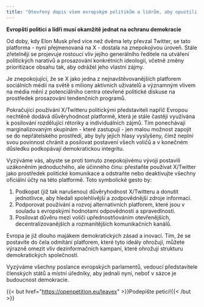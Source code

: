 ```yaml
---
title: "Otevřený dopis všem evropským politikům a lídrům, aby opustili X/Twitter"
---
```


**Evropští politici a lídři musí okamžitě jednat na ochranu demokracie**

Od doby, kdy Elon Musk před více než dvěma lety převzal Twitter, se tato platforma - nyní přejmenovaná na X - dostala na znepokojivou úroveň. Stále zřetelněji se projevuje rostoucí vliv jejího generálního ředitele na utváření politických narativů a prosazování konkrétních ideologií, včetně změny prioritizace obsahu tak, aby odrážel jeho vlastní zájmy.

Je znepokojující, že se X jako jedna z nejnavštěvovanějších platforem sociálních médií na světě s miliony aktivních uživatelů a významným vlivem na média mění z potenciálního centra otevřené politické diskuse na prostředek prosazování tendenčních programů.

Pokračující používání X/Twitteru politickými představiteli napříč Evropou nechtěně dodává důvěryhodnost platformě, která je stále častěji využívána k posilování rozdělující rétoriky a individuálních zájmů. Tím ponechávají marginalizovaným skupinám - které zastupují - jen malou možnost zapojit se do nepřátelského prostředí, aby byly jejich hlasy vyslyšeny, čímž neplní svou povinnost chránit a posilovat postavení všech voličů a v konečném důsledku podkopávají demokratickou integritu.

Vyzýváme vás, abyste se proti tomuto znepokojivému vývoji postavili uzákoněním jednoduchého, ale účinného činu: přestaňte používat X/Twitter jako prostředek politické komunikace a odstraňte nebo deaktivujte všechny oficiální účty na této platformě. Toto symbolické gesto by:

1. Podkopat (již tak narušenou) důvěryhodnost X/Twitteru a donutit jednotlivce, aby hledali spolehlivější a zodpovědnější zdroje informací.
1. Podporovat používání a rozvoj alternativních platforem, které jsou v souladu s evropskými hodnotami odpovědnosti a spravedlnosti.
1. Posilovat důvěru mezi voliči upřednostňováním otevřenějších, decentralizovanějších a rozmanitějších komunikačních kanálů.

Evropa je již dlouho majákem demokratických zásad a inovací. Tím, že se postavíte do čela odmítání platforem, které tyto ideály ohrožují, můžete výrazně omezit vliv dezinformačních kampaní, které ohrožují strukturu demokratických společností.

Vyzýváme všechny poslance evropských parlamentů, vedoucí představitele členských států a místní úředníky, aby jednali nyní, neboť v sázce je budoucnost demokracie.

{{< but href="https://openpetition.eu/leavex" >}}Podepište petici!{{< /but >}}
